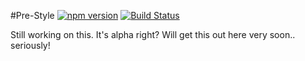 #Pre-Style
[![npm version](https://badge.fury.io/js/pre-style.svg)](http://badge.fury.io/js/pre-style)
[![Build Status](https://travis-ci.org/soluml/pre-style.svg?branch=master)](https://travis-ci.org/soluml/pre-style)

Still working on this. It's alpha right? Will get this out here very soon.. seriously!
